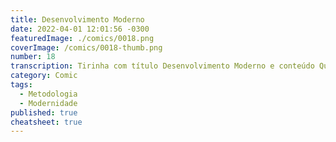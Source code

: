 ```yaml
---
title: Desenvolvimento Moderno
date: 2022-04-01 12:01:56 -0300
featuredImage: ./comics/0018.png
coverImage: /comics/0018-thumb.png
number: 18
transcription: Tirinha com título Desenvolvimento Moderno e conteúdo Quadro 1. Sophie e Afonso conversando no escritório Afonso fala "Aquele projeto grande que estavamos planejando, temos todos os passos para execução dele". Quadro 2. Sophie fala "Não seria melhor integrar o cliente no processo e ajustando com os retornos dos progressos?". Quadro 3. Afonso fala "Parece uma boa, mas vamos fazer do jeito mais tradicional, dá certo na engenheria civil".
category: Comic
tags:
  - Metodologia
  - Modernidade
published: true
cheatsheet: true
---
```

